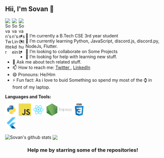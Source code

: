 ## Hii, I'm Sovan 👋
<div>
<a href="https://twitter.com/sovan__mondal">
  <img align="left" alt="Sovan's Twitter" width="22px" src="https://cdn.jsdelivr.net/npm/simple-icons@v3/icons/twitter.svg" />
</a>
<a href="https://www.linkedin.com/in/sovan-mondal-038858194">
  <img align="left" alt="Sovan's Linkdein" width="22px" src="https://cdn.jsdelivr.net/npm/simple-icons@v3/icons/linkedin.svg" />
</a>
<a href="https://github.com/sovanmondal182">
  <img align="left" alt="Sovan's Github" width="22px" src="https://cdn.jsdelivr.net/npm/simple-icons@v3/icons/github.svg" />
</a>
</div>

<br/>
<br/>




- 🔭 I’m currently a B.Tech CSE 3rd year student 
- 🌱 I’m currently learning Python, JavaScript, discord.js, discord.py, NodeJs, Flutter.
- 👯 I’m looking to collaborate on Some Projects
- 🤔 I’m looking for help with learning new stuff.
- 💬 Ask me about  tech related stuff.
- 📫 How to reach me: [Twitter ](https://twitter.com/sovan__mondal) , [LinkedIn ](https://www.linkedin.com/in/sovan-mondal-038858194/)
- 😄 Pronouns: He/Him
- ⚡ Fun fact: As i love to buid Something so spend my most of the  ⌚ in front of my laptop.


**Languages and Tools:**  


<code><img height="40" src="https://raw.githubusercontent.com/github/explore/80688e429a7d4ef2fca1e82350fe8e3517d3494d/topics/python/python.png"></code>
<code><img height="40" src="https://raw.githubusercontent.com/github/explore/80688e429a7d4ef2fca1e82350fe8e3517d3494d/topics/javascript/javascript.png"></code>
<code><img height="40" src="https://raw.githubusercontent.com/github/explore/80688e429a7d4ef2fca1e82350fe8e3517d3494d/topics/react/react.png"></code>
<code><img height="40" src="https://raw.githubusercontent.com/github/explore/80688e429a7d4ef2fca1e82350fe8e3517d3494d/topics/nodejs/nodejs.png"></code>
<code><img height="40" src="https://raw.githubusercontent.com/github/explore/80688e429a7d4ef2fca1e82350fe8e3517d3494d/topics/express/express.png"></code>
<code><img height="40" src="https://raw.githubusercontent.com/github/explore/80688e429a7d4ef2fca1e82350fe8e3517d3494d/topics/css/css.png"></code>    
<code><img height="40" src="https://raw.githubusercontent.com/github/explore/80688e429a7d4ef2fca1e82350fe8e3517d3494d/topics/flutter/flutter.png"></code>    




<div align="center>
 <a href="https://github.com/sovanmondal182">
 <img align="center" src="https://github-readme-stats.vercel.app/api?username=sovanmondal182&show_icons=true&theme=dark&line_height=27" alt="Sovan's github stats"/>
</a>
<a href="https://github.com/sovanmondal182">
  <img align="center" src="https://github-readme-stats.vercel.app/api/top-langs/?username=sovanmondal182&theme=dark&hide_langs_below=1" />
</a>
</div>

<div align="center">

### Help me by starring some of the repositories!

</div>

